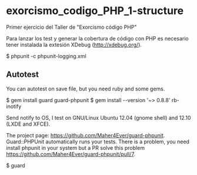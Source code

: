 exorcismo_codigo_PHP_1-structure
================================

Primer ejercicio del Taller de "Exorcismo código PHP"

Para lanzar los test y generar la cobertura de código con PHP es necesario tener instalada la extesión XDebug (http://xdebug.org/).


$ phpunit -c phpunit-logging.xml

Autotest
--------

You can autotest on save file, but you need ruby and some gems.

$ gem install guard guard-phpunit $ gem install --version '~> 0.8.8' rb-inotify

Send notify to OS, I test on GNU/Linux Ubuntu 12.04 (gnome shell) and 12.10 (LXDE and XFCE).

The project page: https://github.com/Maher4Ever/guard-phpunit. Guard::PHPUnit automatically runs your tests. There is a problem, you need install phpunit in your system but a PR solve this problem https://github.com/Maher4Ever/guard-phpunit/pull/7.

$ guard


